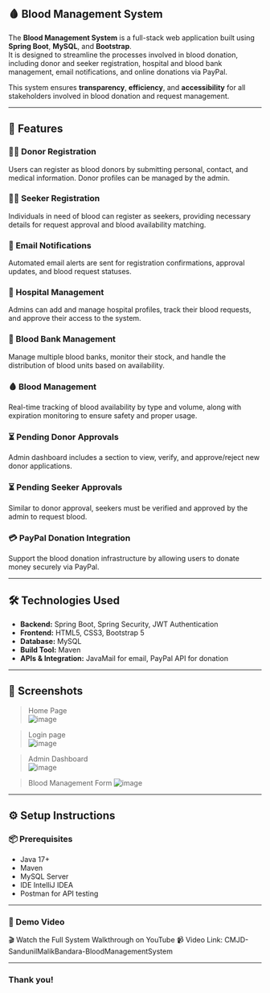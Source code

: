 ## 🩸 Blood Management System

The **Blood Management System** is a full-stack web application built using **Spring Boot**, **MySQL**, and **Bootstrap**.  
It is designed to streamline the processes involved in blood donation, including donor and seeker registration, hospital and blood bank management, email notifications, and online donations via PayPal.  

This system ensures **transparency**, **efficiency**, and **accessibility** for all stakeholders involved in blood donation and request management.

---

## 🚀 Features

### 🧑‍📝 Donor Registration  
Users can register as blood donors by submitting personal, contact, and medical information. Donor profiles can be managed by the admin.

### 🧍‍♂️ Seeker Registration  
Individuals in need of blood can register as seekers, providing necessary details for request approval and blood availability matching.

### 📩 Email Notifications  
Automated email alerts are sent for registration confirmations, approval updates, and blood request statuses.

### 🏥 Hospital Management  
Admins can add and manage hospital profiles, track their blood requests, and approve their access to the system.

### 🏦 Blood Bank Management  
Manage multiple blood banks, monitor their stock, and handle the distribution of blood units based on availability.

### 🩸 Blood Management  
Real-time tracking of blood availability by type and volume, along with expiration monitoring to ensure safety and proper usage.

### ⏳ Pending Donor Approvals  
Admin dashboard includes a section to view, verify, and approve/reject new donor applications.

### ⏳ Pending Seeker Approvals  
Similar to donor approval, seekers must be verified and approved by the admin to request blood.

### 💳 PayPal Donation Integration  
Support the blood donation infrastructure by allowing users to donate money securely via PayPal.

---

## 🛠️ Technologies Used

- **Backend:** Spring Boot, Spring Security, JWT Authentication  
- **Frontend:** HTML5, CSS3, Bootstrap 5
- **Database:** MySQL  
- **Build Tool:** Maven  
- **APIs & Integration:** JavaMail for email, PayPal API for donation  

---

## 📸 Screenshots

> Home Page  
![image](https://github.com/user-attachments/assets/0f3c847b-f0cb-42b6-a838-f1472e85e827)

> Login page  
![image](https://github.com/user-attachments/assets/d661c945-97c0-4b8d-8db9-0edf6d1edd58)

> Admin Dashboard  
![image](https://github.com/user-attachments/assets/bfa27764-206f-441f-9b2d-3bea5b1e2ba7)

> Blood Management Form
![image](https://github.com/user-attachments/assets/050dc3f5-d464-415d-b425-c2cddd32e916)

---

## ⚙️ Setup Instructions

### 📦 Prerequisites

- Java 17+
- Maven
- MySQL Server
- IDE IntelliJ IDEA 
- Postman for API testing

---

### 🎥 Demo Video

🎬 Watch the Full System Walkthrough on YouTube
📹 Video Link: CMJD-SandunilMalikBandara-BloodManagementSystem

---

### Thank you!





